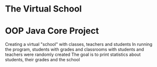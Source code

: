 # The Virtual School
# OOP Java Core Project
Creating a virtual "school" with classes, teachers and students
In running the program, students with grades and classrooms with students and teachers were randomly created
The goal is to print statistics about students, their grades and the school
